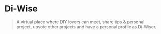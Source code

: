 # Di-Wise
> A virtual place where DIY lovers can meet, share tips & personal project, upvote other projects and have a personal profile as Di-Wiser. 